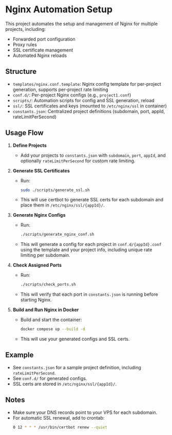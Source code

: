 # Nginx Automation Setup

This project automates the setup and management of Nginx for multiple projects, including:
- Forwarded port configuration
- Proxy rules
- SSL certificate management
- Automated Nginx reloads

## Structure
- `templates/nginx.conf.template`: Nginx config template for per-project generation, supports per-project rate limiting
- `conf.d/`: Per-project Nginx configs (e.g., `project1.conf`)
- `scripts/`: Automation scripts for config and SSL generation, reload
- `ssl/`: SSL certificates and keys (mounted to `/etc/nginx/ssl` in container)
- `constants.json`: Centralized project definitions (subdomain, port, appId, rateLimitPerSecond)

## Usage Flow
1. **Define Projects**
   - Add your projects to `constants.json` with `subdomain`, `port`, `appId`, and optionally `rateLimitPerSecond` for custom rate limiting.

2. **Generate SSL Certificates**
   - Run:
     ```bash
     sudo ./scripts/generate_ssl.sh
     ```
   - This will use certbot to generate SSL certs for each subdomain and place them in `/etc/nginx/ssl/{appId}/`.

3. **Generate Nginx Configs**
   - Run:
     ```bash
     ./scripts/generate_nginx_conf.sh
     ```
   - This will generate a config for each project in `conf.d/{appId}.conf` using the template and your project info, including unique rate limiting per subdomain.

4. **Check Assigned Ports**
   - Run:
     ```bash
     ./scripts/check_ports.sh
     ```
   - This will verify that each port in `constants.json` is running before starting Nginx.

5. **Build and Run Nginx in Docker**
   - Build and start the container:
     ```bash
     docker compose up --build -d
     ```
   - This will use your generated configs and SSL certs.

## Example
- See `constants.json` for a sample project definition, including `rateLimitPerSecond`.
- See `conf.d/` for generated configs.
- SSL certs are stored in `/etc/nginx/ssl/{appId}/`.

## Notes
- Make sure your DNS records point to your VPS for each subdomain.
- For automatic SSL renewal, add to crontab:
  ```bash
  0 12 * * * /usr/bin/certbot renew --quiet
  ```
